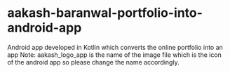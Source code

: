 # aakash-baranwal-portfolio-into-android-app

Android app developed in Kotlin which converts the online portfolio into an app
Note: aakash_logo_app is the name of the image file which is the icon of the android app so please change the name accordingly.
